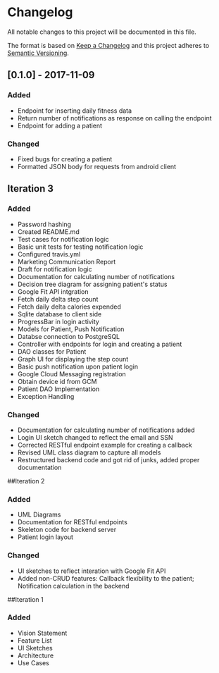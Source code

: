 # Changelog
All notable changes to this project will be documented in this file.

The format is based on [Keep a Changelog](http://keepachangelog.com/en/1.0.0/)
and this project adheres to [Semantic Versioning](http://semver.org/spec/v2.0.0.html).

## [0.1.0] - 2017-11-09
### Added
- Endpoint for inserting daily fitness data
- Return number of notifications as response on calling the endpoint
- Endpoint for adding a patient

### Changed
- Fixed bugs for creating a patient
- Formatted JSON body for requests from android client

## Iteration 3
### Added
- Password hashing
- Created README.md
- Test cases for notification logic
- Basic unit tests for testing notification logic
- Configured travis.yml
- Marketing Communication Report
- Draft for notification logic
- Documentation for calculating number of notifications
- Decision tree diagram for assigning patient's status
- Google Fit API intgration
- Fetch daily delta step count
- Fetch daily delta calories expended
- Sqlite database to client side
- ProgressBar in login activity
- Models for Patient, Push Notification
- Databse connection to PostgreSQL
- Controller with endpoints for login and creating a patient
- DAO classes for Patient
- Graph UI for displaying the step count
- Basic push notification upon patient login
- Google Cloud Messaging registration
- Obtain device id from GCM
- Patient DAO Implementation
- Exception Handling

### Changed
- Documentation for calculating number of notifications added
- Login UI sketch changed to reflect the email and SSN
- Corrected RESTful endpoint example for creating a callback
- Revised UML class diagram to capture all models
- Restructured backend code and got rid of junks, added proper documentation

##Iteration 2
### Added
- UML Diagrams
- Documentation for RESTful endpoints
- Skeleton code for backend server
- Patient login layout

### Changed
- UI sketches to reflect interation with Google Fit API
- Added non-CRUD features: Callback flexibility to the patient; Notification calculation in the backend

##Iteration 1
### Added
- Vision Statement
- Feature List
- UI Sketches
- Architecture
- Use Cases

